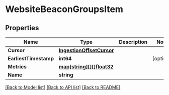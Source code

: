 # WebsiteBeaconGroupsItem

## Properties

Name | Type | Description | Notes
------------ | ------------- | ------------- | -------------
**Cursor** | [**IngestionOffsetCursor**](IngestionOffsetCursor.md) |  | 
**EarliestTimestamp** | **int64** |  | [optional] 
**Metrics** | [**map[string][][]float32**](array.md) |  | 
**Name** | **string** |  | 

[[Back to Model list]](../README.md#documentation-for-models) [[Back to API list]](../README.md#documentation-for-api-endpoints) [[Back to README]](../README.md)


